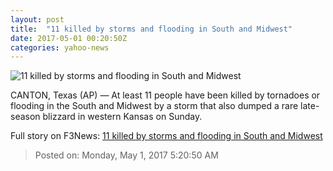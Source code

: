 ```yaml
---
layout: post
title:  "11 killed by storms and flooding in South and Midwest"
date: 2017-05-01 00:20:50Z
categories: yahoo-news
---
```


![11 killed by storms and flooding in South and Midwest](https://s.yimg.com/uu/api/res/1.2/qE6hQunqy.m2spGk3DHsmw--/aD03MjA7dz0xMjgwO3NtPTE7YXBwaWQ9eXRhY2h5b24-/http://media.zenfs.com/en-us/homerun/video.wpvi.abc.news.com/f4049248d6a4abbcad731179a586eede)

CANTON, Texas (AP) — At least 11 people have been killed by tornadoes or flooding in the South and Midwest by a storm that also dumped a rare late-season blizzard in western Kansas on Sunday.


Full story on F3News: [11 killed by storms and flooding in South and Midwest](http://www.f3nws.com/n/VDymrC)

> Posted on: Monday, May 1, 2017 5:20:50 AM
